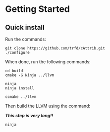 # Getting Started

## Quick install

Run the commands:

	git clone https://github.com/trfd/cAttrib.git
	./configure

When done, run the following commands:

	cd build
	cmake -G Ninja ../llvm
	
	ninja
	ninja install

	ccmake ../llvm

Then build the LLVM using the command:

***This step is very long!!***

	ninja


